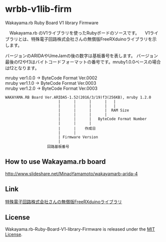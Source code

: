 # wrbb-v1lib-firm
Wakayama.rb Ruby Board V1 library Firmware

　Wakayama.rb のV1ライブラリを使ったRubyボードのソースです。
　V1ライブラリとは、特殊電子回路株式会社さんの無償版FreeRXduinoライブラリを示します。

  バージョンのARIDAやUmeJamの後の数字は基板番号を表します。
  バージョン最後のf2やf3はバイトコードフォーマットの番号です。mruby1.0.0ベースの場合はf2となります。

  mruby ver1.0.0 -> ByteCode Format Ver.0002  
  mruby ver1.1.0 -> ByteCode Format Ver.0003  
  mruby ver1.2.0 -> ByteCode Format Ver.0003  

    WAKAYAMA.RB Board Ver.ARIDA5-1.52(2016/3/19)f3(256KB), mruby 1.2.0
                            |      |      |      |   |
                            |      |      |      |   |
                            |      |      |      |  RAM Size
                            |      |      |      |
                            |      |      |   ByteCode Format Number
                            |      |      |
                            |      |    作成日
                            |      |
                            | Firmware Version
                            |
                       回路基板番号


How to use Wakayama.rb board
------
http://www.slideshare.net/MinaoYamamoto/wakayamarb-arida-4  

Link
------
[特殊電子回路株式会社さんの無償版FreeRXduinoライブラリ](http://rx.tokudenkairo.co.jp/freesoft.html)

License
------
 Wakayama.rb-Ruby-Board-V1-library-Firmware is released under the [MIT License](MITL).
